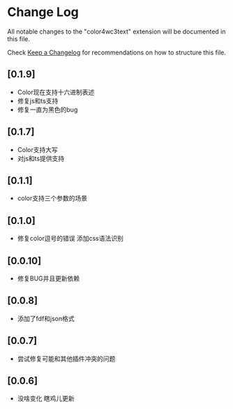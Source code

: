 # Change Log

All notable changes to the "color4wc3text" extension will be documented in this file.

Check [Keep a Changelog](https://keepachangelog.com/) for recommendations on how to structure this file.

## [0.1.9]

- Color现在支持十六进制表述
- 修复js和ts支持
- 修复一直为黑色的bug

## [0.1.7]

- Color支持大写
- 对js和ts提供支持

## [0.1.1]

- color支持三个参数的场景

## [0.1.0]

- 修复color逗号的错误 添加css语法识别

## [0.0.10]

- 修复BUG并且更新依赖

## [0.0.8]

- 添加了fdf和json格式

## [0.0.7]

- 尝试修复可能和其他插件冲突的问题

## [0.0.6]

- 没啥变化 瞎鸡儿更新
